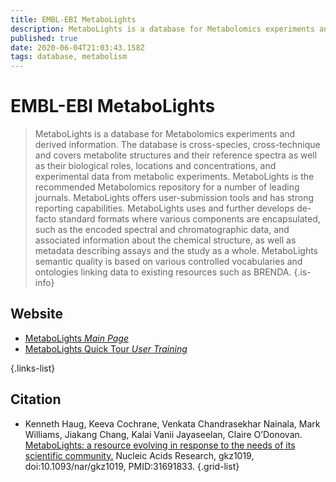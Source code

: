 ```yaml
---
title: EMBL-EBI MetaboLights
description: MetaboLights is a database for Metabolomics experiments and derived information.
published: true
date: 2020-06-04T21:03:43.158Z
tags: database, metabolism
---
```


# EMBL-EBI MetaboLights

> MetaboLights is a database for Metabolomics experiments and derived information. The database is cross-species, cross-technique and covers metabolite structures and their reference spectra as well as their biological roles, locations and concentrations, and experimental data from metabolic experiments. MetaboLights is the recommended Metabolomics repository for a number of leading journals.
&NewLine;
MetaboLights offers user-submission tools and has strong reporting capabilities. MetaboLights uses and further develops de-facto standard formats where various components are encapsulated, such as the encoded spectral and chromatographic data, and associated information about the chemical structure, as well as metadata describing assays and the study as a whole.
&NewLine;
MetaboLights semantic quality is based on various controlled vocabularies and ontologies linking data to existing resources such as BRENDA.
{.is-info}

## Website

- [MetaboLights *Main Page*](https://www.ebi.ac.uk/metabolights/)
- [MetaboLights Quick Tour *User Training*](https://www.ebi.ac.uk/training/online/course/metabolights-quick-tour-0)

{.links-list}

## Citation

- Kenneth Haug, Keeva Cochrane, Venkata Chandrasekhar Nainala, Mark Williams, Jiakang Chang, Kalai Vanii Jayaseelan, Claire O’Donovan. [MetaboLights: a resource evolving in response to the needs of its scientific community.](https://academic.oup.com/nar/article/48/D1/D440/5613675) Nucleic Acids Research, gkz1019, doi:10.1093/nar/gkz1019, PMID:31691833.
{.grid-list}